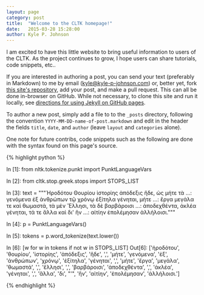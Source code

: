 ```yaml
---
layout: page
category: post
title:  "Welcome to the CLTK homepage!"
date:   2015-03-28 15:28:00
author: Kyle P. Johnson
---
```

I am excited to have this little website to bring useful information to users of the CLTK. As the project continues to grow, I hope users can share tutorials, code snippets, etc..

If you are interested in authoring a post, you can send your text (preferably in Markdown) to me by email ([kyle@kyle-p-johnson.com](kyle@kyle-p-johnson.com)) or, better yet, fork [this site's repository](https://github.com/cltk/cltk.github.io), add your post, and make a pull request. This can all be done in-browser on GitHub. While not necessary, to clone this site and run it locally, see [directions for using Jekyll on GitHub pages](https://help.github.com/articles/using-jekyll-with-pages/).

To author a new post, simply add a file to to the `_posts` directory, following the convention `YYYY-MM-DD-name-of-post.markdown` and edit in the header the fields `title`, `date`, and `author` (leave `layout` and `categories` alone).

One note for future contribs, code snippets such as the following are done with the syntax found on this page's source.

{% highlight python %}

In [1]: from nltk.tokenize.punkt import PunktLanguageVars

In [2]: from cltk.stop.greek.stops import STOPS_LIST

In [3]: text = """Ἡροδότου Θουρίου ἱστορίης ἀπόδεξις ἥδε, ὡς μήτε τὰ
   ...: γενόμενα ἐξ ἀνθρώπων τῷ χρόνῳ ἐξίτηλα γένηται, μήτε
   ...: ἔργα μεγάλα τε καὶ θωμαστά, τὰ μὲν Ἕλλησι, τὰ δὲ βαρβάροισι
   ...: ἀποδεχθέντα, ἀκλέα γένηται, τά τε ἄλλα καὶ δι' ἣν
   ...: αἰτίην ἐπολέμησαν ἀλλήλοισι."""

In [4]: p = PunktLanguageVars()

In [5]: tokens = p.word_tokenize(text.lower())

In [6]: [w for w in tokens if not w in STOPS_LIST]
Out[6]:
['ἡροδότου',
 'θουρίου',
 'ἱστορίης',
 'ἀπόδεξις',
 'ἥδε',
 ',',
 'μήτε',
 'γενόμενα',
 'ἐξ',
 'ἀνθρώπων',
 'χρόνῳ',
 'ἐξίτηλα',
 'γένηται',
 ',',
 'μήτε',
 'ἔργα',
 'μεγάλα',
 'θωμαστά',
 ',',
 'ἕλλησι',
 ',',
 'βαρβάροισι',
 'ἀποδεχθέντα',
 ',',
 'ἀκλέα',
 'γένηται',
 ',',
 'ἄλλα',
 'δι',
 "'",
 'ἣν',
 'αἰτίην',
 'ἐπολέμησαν',
 'ἀλλήλοισι.']

{% endhighlight %}
